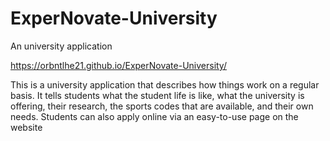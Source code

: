 # ExperNovate-University
An university application

https://orbntlhe21.github.io/ExperNovate-University/

This is a university application that describes how things work on a regular basis. It
tells students what the student life is like, what the university is offering, their research, the sports codes that are available, and their own needs. Students can also
apply online via an easy-to-use page on the website
